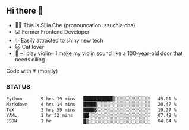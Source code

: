 ## Hi there 👋

- 🙋‍♀️ This is Sijia Che (pronouncation: ssuchia cha)
- 💻 Former Frontend Developer
- ✨ Easily attracted to shiny new tech
- 🐱 Cat lover
- 🌟 ~I play violin~ I make my violin sound like a 100-year-old door that needs oiling

Code with 💗 (mostly)

### STATUS
<!--START_SECTION:waka-->

```txt
Python       9 hrs 19 mins   ███████████▒░░░░░░░░░░░░░   45.01 %
Markdown     4 hrs 14 mins   █████░░░░░░░░░░░░░░░░░░░░   20.47 %
TeX          3 hrs 59 mins   ████▓░░░░░░░░░░░░░░░░░░░░   19.27 %
YAML         1 hr 32 mins    ██░░░░░░░░░░░░░░░░░░░░░░░   07.48 %
JSON         1 hr            █▒░░░░░░░░░░░░░░░░░░░░░░░   04.84 %
```

<!--END_SECTION:waka-->
